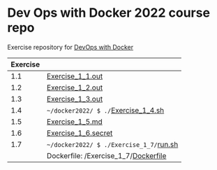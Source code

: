 # Dev Ops with Docker 2022 course repo

Exercise repository for [DevOps with Docker](https://devopswithdocker.com)

| Exercise | |
|-----|---------------------------------------------------|
| 1.1 | [Exercise_1_1.out](../main/Exercise_1_1.out)
| 1.2 | [Exercise_1_2.out](../main/Exercise_1_2.out)
| 1.3 | [Exercise_1_3.out](../main/Exercise_1_3.out) 
| 1.4 | `~/docker2022/ $ ./`[Exercise_1_4.sh](../main/Exercise_1_4.sh)
| 1.5 | [Exercise_1_5.md](../main/Exercise_1_5.md)
| 1.6 | [Exercise_1_6.secret](../main/Exercise_1_6.secret)
| 1.7 | `~/docker2022/ $ ./Exercise_1_7/`[run.sh](../main/Exercise_1_7/run.sh)
|     | Dockerfile: /Exercise_1_7/[Dockerfile](../main/Exercise_1_7/Dockerfile)
